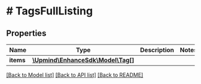 # # TagsFullListing

## Properties

Name | Type | Description | Notes
------------ | ------------- | ------------- | -------------
**items** | [**\Upmind\EnhanceSdk\Model\Tag[]**](Tag.md) |  |

[[Back to Model list]](../../README.md#models) [[Back to API list]](../../README.md#endpoints) [[Back to README]](../../README.md)
